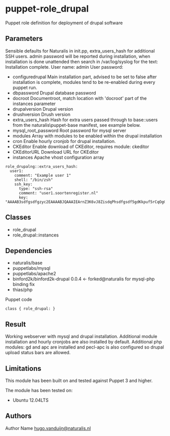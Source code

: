 puppet-role_drupal
===================

Puppet role definition for deployment of drupal software

Parameters
-------------
Sensible defaults for Naturalis in init.pp, extra_users_hash for additional SSH users. 
admin password will be reported during installation, when installation is done unattended then search in /var/log/syslog for the text:  Installation complete.  User name: admin  User password: <password here>
- configuredrupal             Main installation part, advised to be set to false after installation is complete, modules tend to be re-enabled during every puppet run. 
- dbpassword                  Drupal database password
- docroot                     Documentroot, match location with 'docroot' part of the instances parameter
- drupalversion               Drupal version
- drushversion                Drush version
- extra_users_hash            Hash for extra users passed through to base::users from the naturalis\puppet-base manifest, see example below.
- mysql_root_password         Root password for mysql server
- modules                     Array with modules to be enabled within the drupal installation
- cron                        Enable hourly cronjob for drupal installation. 
- CKEditor                    Enable download of CKEditor, requires module: ckeditor
- CKEditorURL                 Download URL for CKEditor 
- instances                   Apache vhost configuration array

```
role_drupalng::extra_users_hash:
  user1:
    comment: "Example user 1"
    shell: "/bin/zsh"
    ssh_key:
      type: "ssh-rsa"
      comment: "user1.soortenregister.nl"
      key: "AAAAB3sdfgsdfgzyc2EAAAABJQAAAIEArnZ3K6vJ8ZisdqPhsdfgsdf5gdKkpuf5rCqOgGphDrBt3ntT7+rWzjx39Im64CCoL+q6ZKgckEZMjGaOKcV+c77nCmSb8eqAM/4eltwj+OgJ5K5DVi1pUaWxR5IoeiulZK36DetVZJCGCkxxLopjSDFGAS234aPC13cLM0Qqfxk="
```


Classes
-------------
- role_drupal
- role_drupal::instances

Dependencies
-------------
- naturalis/base
- puppetlabs/mysql
- puppetlabs/apache2
- binford2k/binford2k-drupal 0.0.4  <- forked@naturalis for mysql-php binding fix
- thias/php


Puppet code
```
class { role_drupal: }
```
Result
-------------
Working webserver with mysql and drupal installation. Additional module installation and hourly cronjobs are also installed by default.
Additional php modules: gd and apc are installed and pecl-apc is also configured so drupal upload status bars are allowed. 

Limitations
-------------
This module has been built on and tested against Puppet 3 and higher.


The module has been tested on:
- Ubuntu 12.04LTS


Authors
-------------
Author Name <hugo.vanduijn@naturalis.nl>

